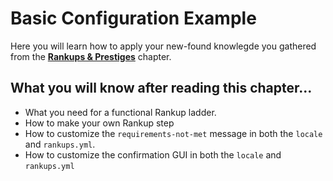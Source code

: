 # Basic Configuration Example

Here you will learn how to apply your new-found knowlegde you gathered from the [**Rankups & Prestiges**](../Core-Files/Rankups-and-prestiges.md) chapter.

## What you will know after reading this chapter...
- What you need for a functional Rankup ladder.
- How to make your own Rankup step
- How to customize the `requirements-not-met` message in both the `locale` and `rankups.yml`.
- How to customize the confirmation GUI in both the `locale` and `rankups.yml`
